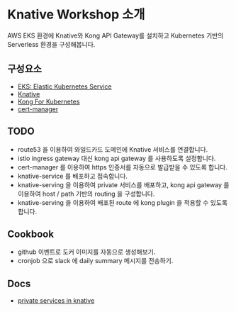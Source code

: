 <!-- ---
sidebar: auto
--- -->

# Knative Workshop 소개

AWS EKS 환경에 Knative와 Kong API Gateway를 설치하고 
Kubernetes 기반의 Serverless 환경을 구성해봅니다.

## 구성요소

- [EKS: Elastic Kubernetes Service](./eks/README.md)
- [Knative](./knative/README.md)
- [Kong For Kubernetes](./kong/README.md)
- [cert-manager](./cert-manager/README.md)

## TODO

- route53 을 이용하여 와일드카드 도메인에 Knative 서비스를 연결합니다.
- istio ingress gateway 대신 kong api gateway 를 사용하도록 설정합니다.
- cert-manager 를 이용하여 https 인증서를 자동으로 발급받을 수 있도록 합니다.
- knative-service 를 배포하고 접속합니다.
- knative-serving 을 이용하여 private 서비스를 배포하고, 
  kong api gateway 를 이용하여 host / path 기반의 routing 을 구성합니다.
- knative-serving 을 이용하여 배포된 route 에 kong plugin 을 적용할 수 있도록 합니다.

## Cookbook

- github 이벤트로 도커 이미지를 자동으로 생성해보기.
- cronjob 으로 slack 에 daily summary 메시지를 전송하기.

## Docs

- [private services in knative](./knative/vrivate-services.md)

